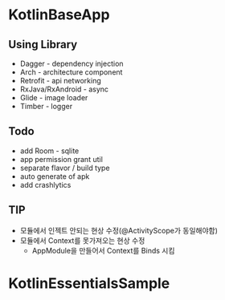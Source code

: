# KotlinBaseApp

## Using Library
* Dagger - dependency injection
* Arch - architecture component
* Retrofit - api networking
* RxJava/RxAndroid - async
* Glide - image loader
* Timber - logger

## Todo
* add Room - sqlite
* app permission grant util
* separate flavor / build type
* auto generate of apk
* add crashlytics

## TIP 
* 모듈에서 인젝트 안되는 현상 수정(@ActivityScope가 동일해야함)
* 모듈에서 Context를 못가져오는 현상 수정
    * AppModule을 만들어서 Context를 Binds 시킴
# KotlinEssentialsSample
